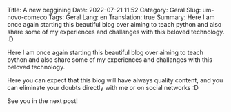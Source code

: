 Title: A new beggining
Date: 2022-07-21 11:52
Category: Geral
Slug: um-novo-comeco
Tags: Geral
Lang: en
Translation: true
Summary: Here I am once again starting this beautiful blog over aiming to teach python and also share some of my experiences and challanges with this beloved technology. :D

Here I am once again starting this beautiful blog over aiming to teach python and also share some of my experiences and challanges with this beloved technology.

Here you can expect that this blog will have always quality content, and you can eliminate your doubts directly with me or on social networks :D

See you in the next post!